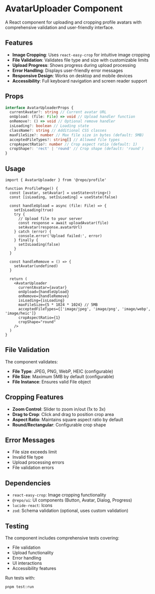 # AvatarUploader Component

A React component for uploading and cropping profile avatars with comprehensive validation and user-friendly interface.

## Features

- **Image Cropping**: Uses `react-easy-crop` for intuitive image cropping
- **File Validation**: Validates file type and size with customizable limits
- **Upload Progress**: Shows progress during upload processing
- **Error Handling**: Displays user-friendly error messages
- **Responsive Design**: Works on desktop and mobile devices
- **Accessibility**: Full keyboard navigation and screen reader support

## Props

```typescript
interface AvatarUploaderProps {
  currentAvatar?: string // Current avatar URL
  onUpload: (file: File) => void // Upload handler function
  onRemove?: () => void // Optional remove handler
  isLoading?: boolean // Loading state
  className?: string // Additional CSS classes
  maxFileSize?: number // Max file size in bytes (default: 5MB)
  acceptedFileTypes?: string[] // Allowed file types
  cropAspectRatio?: number // Crop aspect ratio (default: 1)
  cropShape?: 'rect' | 'round' // Crop shape (default: 'round')
}
```

## Usage

```tsx
import { AvatarUploader } from '@repo/profile'

function ProfilePage() {
  const [avatar, setAvatar] = useState<string>()
  const [isLoading, setIsLoading] = useState(false)

  const handleUpload = async (file: File) => {
    setIsLoading(true)
    try {
      // Upload file to your server
      const response = await uploadAvatar(file)
      setAvatar(response.avatarUrl)
    } catch (error) {
      console.error('Upload failed:', error)
    } finally {
      setIsLoading(false)
    }
  }

  const handleRemove = () => {
    setAvatar(undefined)
  }

  return (
    <AvatarUploader
      currentAvatar={avatar}
      onUpload={handleUpload}
      onRemove={handleRemove}
      isLoading={isLoading}
      maxFileSize={5 * 1024 * 1024} // 5MB
      acceptedFileTypes={['image/jpeg', 'image/png', 'image/webp', 'image/heic']}
      cropAspectRatio={1}
      cropShape="round"
    />
  )
}
```

## File Validation

The component validates:

- **File Type**: JPEG, PNG, WebP, HEIC (configurable)
- **File Size**: Maximum 5MB by default (configurable)
- **File Instance**: Ensures valid File object

## Cropping Features

- **Zoom Control**: Slider to zoom in/out (1x to 3x)
- **Drag to Crop**: Click and drag to position crop area
- **Aspect Ratio**: Maintains square aspect ratio by default
- **Round/Rectangular**: Configurable crop shape

## Error Messages

- File size exceeds limit
- Invalid file type
- Upload processing errors
- File validation errors

## Dependencies

- `react-easy-crop`: Image cropping functionality
- `@repo/ui`: UI components (Button, Avatar, Dialog, Progress)
- `lucide-react`: Icons
- `zod`: Schema validation (optional, uses custom validation)

## Testing

The component includes comprehensive tests covering:

- File validation
- Upload functionality
- Error handling
- UI interactions
- Accessibility features

Run tests with:

```bash
pnpm test:run
```
